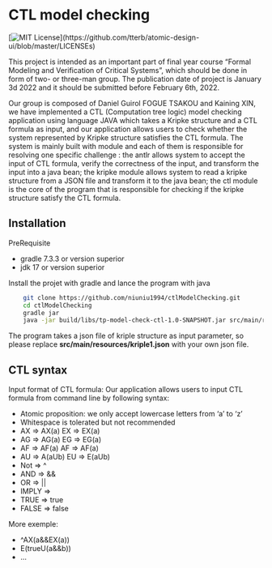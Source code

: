 
# CTL model checking
[![MIT License](https://img.shields.io/apm/l/atomic-design-ui.svg?)](https://github.com/tterb/atomic-design-ui/blob/master/LICENSEs)


This project is intended as an important part of final year course “Formal Modeling and Verification of Critical Systems”, which should be done in form of two- or three-man group.
The publication date of project is January 3d 2022 and it should be submitted before February 6th, 2022.

Our group is composed of Daniel Guirol FOGUE TSAKOU and Kaining XIN, we have implemented a CTL (Computation tree logic) model checking application using language JAVA which takes a Kripke structure and a CTL formula as input, and our application allows users to check whether the system represented by Kripke structure satisfies the CTL formula.
The system is mainly built with module and each of them is responsible for  resolving one specific challenge : the antlr allows system to accept the input of CTL formula, verify the correctness of the input, and transform the input into a java bean; the kripke module allows system to read a kripke structure from a JSON file and transform it to the java bean; the ctl module is the core of the program that is responsible for checking if the kripke structure satisfy the CTL formula.



## Installation

PreRequisite
- gradle 7.3.3 or version superior
- jdk 17 or version superior


Install the projet with gradle and lance the program with java

```bash
    git clone https://github.com/niuniu1994/ctlModelChecking.git
    cd ctlModelChecking
    gradle jar
    java -jar build/libs/tp-model-check-ctl-1.0-SNAPSHOT.jar src/main/resources/kriple1.json  
```

The program takes a json file of kriple structure as input parameter, so please replace  **src/main/resources/kriple1.json** with your own json file.

## CTL syntax

Input format of CTL formula:
Our application allows users to input CTL formula from command line by following syntax:

- Atomic proposition: we only accept lowercase letters from ‘a’ to ‘z’
- Whitespace is tolerated but not recommended
- AX => AX(a) EX => EX(a)
- AG => AG(a) EG => EG(a)
- AF => AF(a) AF => AF(a)
- AU => A(aUb) EU => E(aUb)
- Not => ^
- AND => &&
- OR => ||
- IMPLY =>
- TRUE => true
- FALSE => false

More exemple:

- ^AX(a&&EX(a))
- E(trueU(a&&b))
- ...
